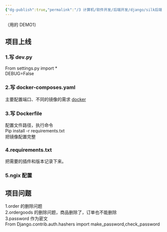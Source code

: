 ```yaml
---
{"dg-publish":true,"permalink":"/3 计算机/软件开发/后端开发/django/silk后端培训Django/20221111培训/","title":"20221111培训"}
---
```



（用的 DEMO1）
## 项目上线
### 1.写 dev.py
From settings.py import \*  
DEBUG=False
### 2.写 docker-composes.yaml
主要配置端口、不同的镜像的需求 [docker](../../../../创建、效率与技巧/编程工具/docker/docker.md)
### 3.写 Dockerfile
配置文件路径，执行命令  
Pip install -r requirements.txt  
把镜像配置完整
### 4.requirements.txt
把需要的插件和版本记录下来。
### 5.ngix 配置

## 项目问题
1.order 的删除问题  
2.ordergoods 的删除问题，商品删除了，订单也不能删除  
3.password 作为密文  
From Django.contrib.auth.hashers import make_password,check_password